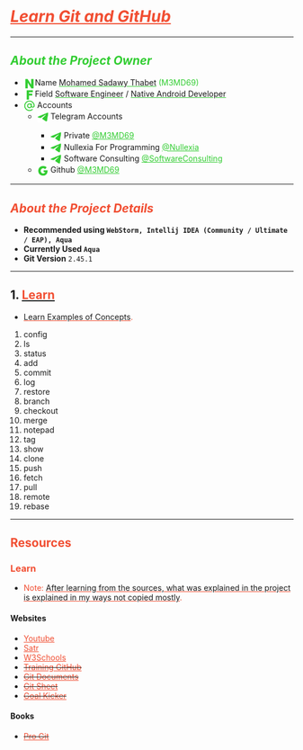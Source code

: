 # <u style="font-style: italic; color: #f14e32;">Learn Git and GitHub</u>

---

## <span style="font-style: italic; color: limeGreen;">About the Project Owner</span>

- <img width="20" src="readme_file_source/icons/n_letter_icon.svg" alt="N Letter" style="vertical-align: middle;"/>Name <u style="text-decoration-color: #32cd32;">Mohamed Sadawy Thabet</u> <span style="color: limeGreen;">(M3MD69)
- <img width="20" src="readme_file_source/icons/f_letter_icon.svg" alt="F Letter" style="vertical-align: middle;"/>Field <u style="text-decoration-color: #32cd32;">Software Engineer</u> / <u style="text-decoration-color: #32cd32;">Native Android Developer</u>
- <img width="20" src="readme_file_source/icons/mention_icon.svg" alt="Mention Icon" style="vertical-align: middle;"/> Accounts
    <ul>
        <li><img width="20" src="readme_file_source/icons/telegram_icon.svg" alt="Telegram Icon" style="vertical-align: middle;"/> Telegram Accounts</li>
        <ul>
            <li><img width="20" src="readme_file_source/icons/telegram_icon.svg" alt="Telegram Icon" style="vertical-align: middle;"/> Private <a style="color: limeGreen;" href="https://t.me/M3MD69">@M3MD69</a></li>
            <li><img width="20" src="readme_file_source/icons/telegram_icon.svg" alt="Telegram Icon" style="vertical-align: middle;"/> Nullexia For Programming <a style="color: limeGreen;" href="https://t.me/Nullexia">@Nullexia</a></li>
            <li><img width="20" src="readme_file_source/icons/telegram_icon.svg" alt="Telegram Icon" style="vertical-align: middle;"/> Software Consulting <a style="color: limeGreen;" href="https://t.me/SoftwareConsulting">@SoftwareConsulting</a></li>
        </ul>
        <li><img width="20" src="readme_file_source/icons/g_letter_icon.svg" alt="G Letter" style="vertical-align: middle;"/> Github <a style="color: limeGreen;" href="https://github.com/M3MD69">@M3MD69</a></li>
    </ul>

---

## <span style="font-style: italic; color: #f14e32;">About the Project Details</span>

- **Recommended using `WebStorm, Intellij IDEA (Community / Ultimate / EAP), Aqua`**
- **Currently Used `Aqua`**
- **Git Version** `2.45.1`

---

## 1. [<span style="color: #f14e32;">Learn</span>](ImportantCommandsForGitAndGithub.md)

- <u style="text-decoration-color: #f14e32;">Learn Examples of Concepts</u><span style="color: #f14e32;">.</span>

1. config
2. ls
3. status
4. add
5. commit
6. log
7. restore
8. branch
9. checkout
10. merge
11. notepad
12. tag
13. show
14. clone
15. push
16. fetch
17. pull
18. remote
19. rebase

---

## <span style="color: #f14e32;">Resources</span>

### <span style="color: #f14e32;">Learn</span>

- <span style="color: #f14e32;">Note: </span><u style="text-decoration-color: #f14e32;">After learning from the sources, what was explained in the project is explained in my ways not copied mostly</u><span style="color: #f14e32;">.</span>

#### Websites

<ul>
<li><a style="color: #f14e32;" href="https://www.youtube.com">Youtube</a></li>
<li><a style="color: #f14e32;" href="https://satr.codes">Satr</a></li>
<li><a style="color: #f14e32;" href="https://www.w3schools.com">W3Schools</a></li>
<del><li><a style="color: #f14e32;" href="https://training.github.com/">Training GitHub</a></li></del>
<del><li><a style="color: #f14e32;" href="https://git-scm.com/docs">Git Documents</a></li></del>
<del><li><a style="color: #f14e32;" href="https://ndpsoftware.com/git-cheatsheet.html">Git Sheet</a></li></del>
<del><li><a style="color: #f14e32;" href="https://goalkicker.com">Goal Kicker</a></li></del>
</ul>

#### Books

<ul>
<del><li><a style="color: #f14e32;" href="https://git-scm.com/book/en">Pro Git</a></li></del>
</ul>